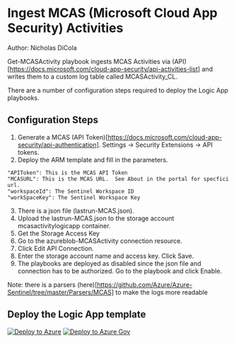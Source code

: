 # Ingest MCAS (Microsoft Cloud App Security) Activities
Author: Nicholas DiCola

Get-MCASActivity playbook ingests MCAS Activities via (API)[https://docs.microsoft.com/cloud-app-security/api-activities-list] and writes them to a custom log table called MCASActivity_CL.

There are a number of configuration steps required to deploy the Logic App playbooks.

## Configuration Steps
1. Generate a MCAS (API Token)[https://docs.microsoft.com/cloud-app-security/api-authentication].  Settings -> Security Extensions -> API tokens.
2. Deploy the ARM template and fill in the parameters.
```
"APIToken": This is the MCAS API Token​
"MCASURL": This is the MCAS URL.  See About in the portal for specfici url.
"workspaceId": The Sentinel Workspace ID​
"workSpaceKey": The Sentinel Workspace Key
 ```
3. There is a json file (lastrun-MCAS.json).
4. Upload the lastrun-MCAS.json to the storage account mcasactivitylogicapp container.
5. Get the Storage Access Key
6. Go to the azureblob-MCASActivity connection resource.
7. Click Edit API Connection.
8. Enter the storage account name and access key.  Click Save.
9. The playbooks are deployed as disabled since the json file and connection has to be authorized.  Go to the playbook and click Enable.

Note: there is a parsers (here)[https://github.com/Azure/Azure-Sentinel/tree/master/Parsers/MCAS] to make the logs more readable

## Deploy the Logic App template
[![Deploy to Azure](https://aka.ms/deploytoazurebutton)]("https://portal.azure.com/#create/Microsoft.Template/uri/https%3A%2F%2Fraw.githubusercontent.com%2FAzure%2FAzure-Sentinel%2Fmaster%2FDataConnectors%2FMCASActivityPlaybook%2Fazuredeploy.json)
[![Deploy to Azure Gov](https://aka.ms/deploytoazuregovbutton)]("https://portal.azure.us/#create/Microsoft.Template/uri/https%3A%2F%2Fraw.githubusercontent.com%2FAzure%2FAzure-Sentinel%2Fmaster%2FDataConnectors%2FMCASActivityPlaybook%2Fazuredeploy.json)
